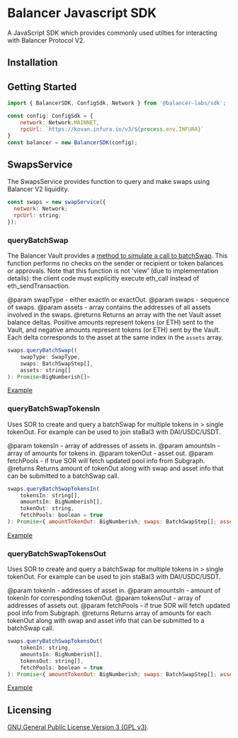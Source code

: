 # Balancer Javascript SDK

A JavaScript SDK which provides commonly used utilties for interacting with Balancer Protocol V2.

## Installation


## Getting Started

```js
import { BalancerSDK, ConfigSdk, Network } from '@balancer-labs/sdk';

const config: ConfigSdk = {
    network: Network.MAINNET,
    rpcUrl: `https://kovan.infura.io/v3/${process.env.INFURA}`
} 
const balancer = new BalancerSDK(config);
```

## SwapsService

The SwapsService provides function to query and make swaps using Balancer V2 liquidity.

```js
const swaps = new swapService({
  network: Network;
  rpcUrl: string;
});
```

### queryBatchSwap

The Balancer Vault provides a [method to simulate a call to batchSwap](https://github.com/balancer-labs/balancer-v2-monorepo/blob/master/pkg/vault/contracts/interfaces/IVault.sol#L644). 
This function performs no checks on the sender or recipient or token balances or approvals. Note that this function is not 'view' (due to implementation details): the client code must explicitly execute eth_call instead of eth_sendTransaction.

@param swapType - either exactIn or exactOut.
@param swaps - sequence of swaps.
@param assets - array contains the addresses of all assets involved in the swaps.
@returns Returns an array with the net Vault asset balance deltas. Positive amounts represent tokens (or ETH) sent to the Vault, and negative amounts represent tokens (or ETH) sent by the Vault. Each delta corresponds to the asset at the same index in the `assets` array.

```js
swaps.queryBatchSwap((
    swapType: SwapType,
    swaps: BatchSwapStep[],
    assets: string[]
): Promise<BigNumberish[]>
```

[Example](./examples/queryBatchSwap.ts)

### queryBatchSwapTokensIn

Uses SOR to create and query a batchSwap for multiple tokens in > single tokenOut. For example can be used to join staBal3 with DAI/USDC/USDT.

@param tokensIn - array of addresses of assets in.
@param amountsIn - array of amounts for tokens in.
@param tokenOut - asset out.
@param fetchPools - if true SOR will fetch updated pool info from Subgraph.
@returns Returns amount of tokenOut along with swap and asset info that can be submitted to a batchSwap call.
```js
swaps.queryBatchSwapTokensIn(
    tokensIn: string[],
    amountsIn: BigNumberish[],
    tokenOut: string,
    fetchPools: boolean = true
): Promise<{ amountTokenOut: BigNumberish; swaps: BatchSwapStep[]; assets: string[] }> 
```

[Example](./examples/queryBatchSwapTokensIn.ts)

### queryBatchSwapTokensOut

Uses SOR to create and query a batchSwap for multiple tokens in > single tokenOut. For example can be used to join staBal3 with DAI/USDC/USDT.

@param tokenIn - addresses of asset in.
@param amountsIn - amount of tokenIn for corresponding tokenOut.
@param tokensOut - array of addresses of assets out.
@param fetchPools - if true SOR will fetch updated pool info from Subgraph.
@returns Returns array of amounts for each tokenOut along with swap and asset info that can be submitted to a batchSwap call.
```js
swaps.queryBatchSwapTokensOut(
    tokenIn: string,
    amountsIn: BigNumberish[],
    tokensOut: string[],
    fetchPools: boolean = true
): Promise<{ amountTokenOut: BigNumberish; swaps: BatchSwapStep[]; assets: string[] }> 
```

[Example](./examples/queryBatchSwapTokensOut.ts)

## Licensing

[GNU General Public License Version 3 (GPL v3)](../../LICENSE).
